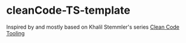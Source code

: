 # cleanCode-TS-template

Inspired by and mostly based on Khalil Stemmler's series [Clean Code Tooling](https://khalilstemmler.com/blogs/tooling/)
